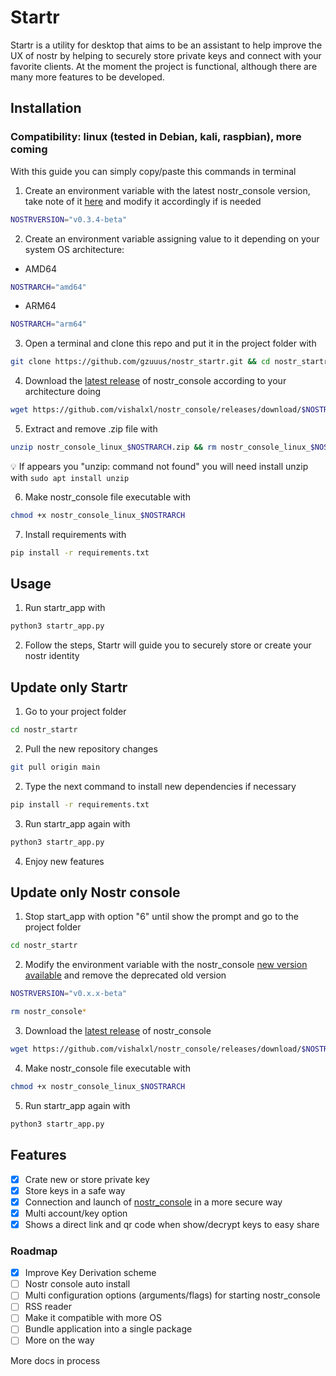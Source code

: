 
# Startr

Startr is a utility for desktop that aims to be an assistant to help improve the UX of nostr by helping to securely store private keys and connect with your favorite clients.
At the moment the project is functional, although there are many more features to be developed.

## Installation

### Compatibility: linux (tested in Debian, kali, raspbian), more coming

With this guide you can simply copy/paste this commands in terminal

1. Create an environment variable with the latest nostr_console version, take note of it [here](https://github.com/vishalxl/nostr_console/releases/) and modify it accordingly if is needed

  ```sh
  NOSTRVERSION="v0.3.4-beta"
  ```

2. Create an environment variable assigning value to it depending on your system OS architecture:

  * AMD64

  ```sh
  NOSTRARCH="amd64"
  ```

  * ARM64

   ```sh
  NOSTRARCH="arm64"
  ```

3. Open a terminal and clone this repo and put it in the project folder with

 ```sh
 git clone https://github.com/gzuuus/nostr_startr.git && cd nostr_startr
 ```

4. Download the [latest release](https://github.com/vishalxl/nostr_console/releases/) of nostr_console according to your architecture doing

 ```sh
 wget https://github.com/vishalxl/nostr_console/releases/download/$NOSTRVERSION/nostr_console_linux_$NOSTRARCH.zip
 ```

5. Extract and remove .zip file with

 ```sh
 unzip nostr_console_linux_$NOSTRARCH.zip && rm nostr_console_linux_$NOSTRARCH.zip
 ```

💡 If appears you "unzip: command not found" you will need install unzip with `sudo apt install unzip`

6. Make nostr_console file executable with

 ```sh
 chmod +x nostr_console_linux_$NOSTRARCH
 ```

7. Install requirements with

 ```sh
 pip install -r requirements.txt
 ```

## Usage

1. Run startr_app with

 ```sh
 python3 startr_app.py
 ```

2. Follow the steps, Startr will guide you to securely store or create your nostr identity

## Update only Startr

1. Go to your project folder

  ```sh
  cd nostr_startr
  ```

2. Pull the new repository changes

  ```sh
  git pull origin main
  ```

2. Type the next command to install new dependencies if necessary

  ```sh
  pip install -r requirements.txt
  ```

3. Run startr_app again with

 ```sh
 python3 startr_app.py
 ```

4. Enjoy new features

## Update only Nostr console

1. Stop start_app with option "6" until show the prompt and go to the project folder

  ```sh
  cd nostr_startr
  ```

2. Modify the environment variable with the nostr_console [new version available](https://github.com/vishalxl/nostr_console/releases) and remove the deprecated old version

  ```sh
  NOSTRVERSION="v0.x.x-beta"
  ```

  ```sh
  rm nostr_console*
  ```

3. Download the [latest release](https://github.com/vishalxl/nostr_console/releases/) of nostr_console

  ```sh
  wget https://github.com/vishalxl/nostr_console/releases/download/$NOSTRVERSION/nostr_console_linux_$NOSTRARCH.zip
  ```

4. Make nostr_console file executable with

 ```sh
 chmod +x nostr_console_linux_$NOSTRARCH
 ```

5. Run startr_app again with

  ```sh
  python3 startr_app.py
  ```

## Features

- [x] Crate new or store private key
- [x] Store keys in a safe way
- [x] Connection and launch of [nostr_console](https://github.com/vishalxl/nostr_console) in a more secure way
- [x] Multi account/key option
- [x] Shows a direct link and qr code when show/decrypt keys to easy share

### Roadmap

- [x] Improve Key Derivation scheme
- [ ] Nostr console auto install
- [ ] Multi configuration options (arguments/flags) for starting nostr_console
- [ ] RSS reader
- [ ] Make it compatible with more OS
- [ ] Bundle application into a single package
- [ ] More on the way

More docs in process